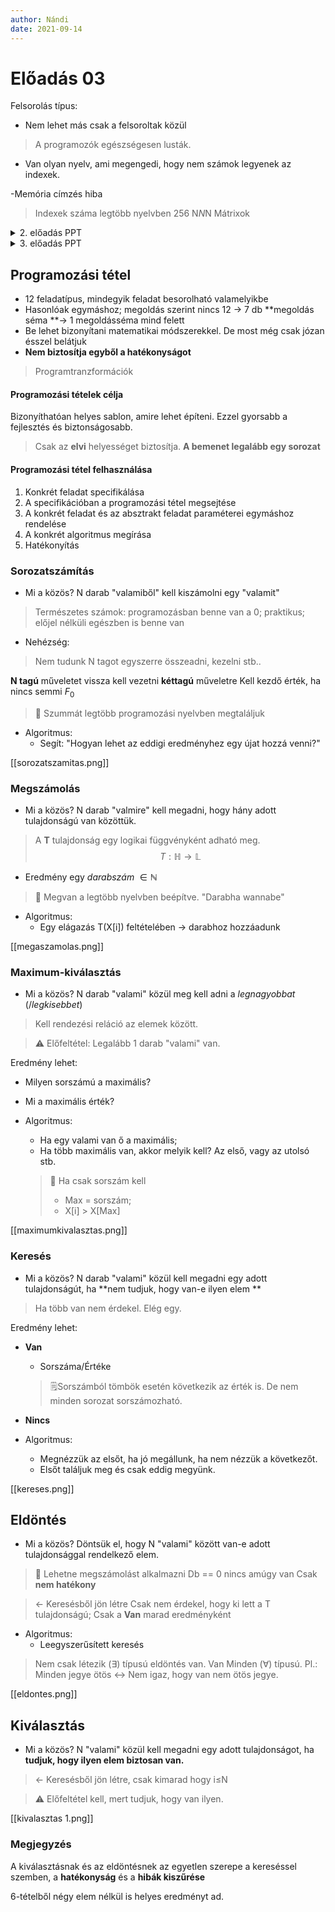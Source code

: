 ```yaml
---
author: Nándi
date: 2021-09-14
---
```

# Előadás 03
Felsorolás típus:
- Nem lehet más csak a felsoroltak közül 

> A programozók egészségesen lusták. 

- Van olyan nyelv, ami megengedi, hogy nem számok legyenek az indexek.

-Memória címzés hiba

> Indexek száma legtöbb nyelvben 256
> N*N*N Mátrixok

<details>
<summary>2. előadás PPT</summary>
<iframe src="https://drive.google.com/file/d/1hsvaMBfBXFQd1vKXzW4mizNypbYs4cvC/preview" width="640" height="480" allow="autoplay"
	style="
	transform: translateX(-50%);
    position:relative;
    left:50%;
    width: 60vw;
    height: 70vh;">
</iframe>
</details>

<details>
<summary>3. előadás PPT</summary>
<iframe src="https://drive.google.com/file/d/1Kirni7JjYo-Ln-IrGwJIya6lS9tgrR_I/preview" width="640" height="480" allow="autoplay"
	style="
	transform: translateX(-50%);
    position:relative;
    left:50%;
    width: 60vw;
    height: 70vh;">
</iframe>
</details>

## Programozási tétel
- 12 feladatípus, mindegyik feladat besorolható valamelyikbe
- Hasonlóak egymáshoz; megoldás szerint nincs 12 -> 7 db **megoldás séma **-> 1 megoldásséma mind felett  
- Be lehet bizonyítani matematikai módszerekkel. De most még csak józan ésszel belátjuk
- **Nem biztosítja egyből a hatékonyságot**
> Programtranzformációk

#### Programozási tételek célja
Bizonyíthatóan helyes sablon, amire lehet építeni. Ezzel gyorsabb a fejlesztés és biztonságosabb. 
> Csak az **elvi** helyességet biztosítja.
>**A bemenet legalább egy sorozat**

#### Programozási tétel felhasználása
1. Konkrét feladat specifikálása
2. A specifikációban a programozási tétel megsejtése
3. A konkrét feladat és az absztrakt feladat paraméterei egymáshoz rendelése
4. A konkrét algoritmus megírása
5. Hatékonyítás

### Sorozatszámítás
- Mi a közös?
N darab "valamiből" kell kiszámolni egy "valamit"

>Természetes számok: programozásban benne van a 0; praktikus; előjel nélküli egészben is benne van

- Nehézség:

> Nem tudunk N tagot egyszerre összeadni, kezelni stb..

**N tagú** műveletet vissza kell vezetni **kéttagú** műveletre
Kell kezdő érték, ha nincs semmi $F_0$

> 📔 Szummát legtöbb programozási nyelvben megtaláljuk

- Algoritmus:
  - Segít: "Hogyan lehet az eddigi eredményhez egy újat hozzá venni?" 
 
 [[sorozatszamitas.png]]

### Megszámolás
- Mi a közös?
N darab "valmire" kell megadni, hogy hány adott tulajdonságú van közöttük. 
> A **T** tulajdonság egy logikai függvényként adható meg.
$$T:\mathbb{H}\rightarrow\mathbb{L}$$

- Eredmény egy *darabszám* $\in\mathbb{N}$

> 📔 Megvan a legtöbb nyelvben beépítve. "Darabha wannabe"
- Algoritmus:
	- Egy elágazás T(X\[i\]) feltételében -> darabhoz hozzáadunk

[[megaszamolas.png]]

### Maximum-kiválasztás
- Mi a közös?
N darab "valami" közül meg kell adni a *legnagyobbat* (/*legkisebbet*)

>  Kell rendezési reláció az elemek között.

> ⚠️ Előfeltétel: Legalább 1 darab "valami" van. 

Eredmény lehet:
- Milyen sorszámú a maximális?
- Mi a maximális érték?

- Algoritmus:
	- Ha egy valami van ő a maximális;
	- Ha több maximális van, akkor melyik kell? Az első, vagy az utolsó stb. 	
	>📓 Ha csak sorszám kell
	> - Max = sorszám; 
	> - X\[i] > X\[Max]

[[maximumkivalasztas.png]]

### Keresés
- Mi a közös?
N darab "valami" közül kell megadni egy adott tulajdonságút, ha **nem tudjuk, hogy van-e ilyen elem **
> Ha több van nem érdekel. Elég egy. 

Eredmény lehet:
- **Van**
	- Sorszáma/Értéke
	> 🗒️Sorszámból tömbök esetén következik az érték is. De nem minden sorozat sorszámozható.
- **Nincs** 

- Algoritmus:
	- Megnézzük az elsőt, ha jó megállunk, ha nem nézzük a következőt. 
	- Elsőt találjuk meg és csak eddig megyünk. 

[[kereses.png]]

## Eldöntés 
- Mi a közös?
Döntsük el, hogy N "valami" között van-e adott tulajdonsággal rendelkező elem.
>🤔 Lehetne megszámolást alkalmazni
> Db == 0 nincs amúgy van
> Csak **nem hatékony**

> <- Keresésből jön létre
>  Csak nem érdekel, hogy ki lett a T tulajdonságú; Csak a **Van** marad eredményként

- Algoritmus:
	- Leegyszerűsített keresés
> Nem csak létezik ($\exists$) típusú eldöntés van. Van Minden ($\forall$) típusú. 
> Pl.: Minden jegye ötös <-> Nem igaz, hogy van nem ötös jegye. 

[[eldontes.png]]

## Kiválasztás 
- Mi a közös?
N "valami" közül kell megadni egy adott tulajdonságot, ha **tudjuk, hogy ilyen elem biztosan van.**

> <- Keresésből jön létre, csak kimarad hogy i$\leq$N

> ⚠️ Előfeltétel kell, mert tudjuk, hogy van ilyen. 

[[kivalasztas 1.png]]

### Megjegyzés
A kiválasztásnak és az eldöntésnek az egyetlen szerepe a kereséssel szemben, a **hatékonyság** és a **hibák kiszűrése**

6-tételből négy elem nélkül is helyes eredményt ad.
